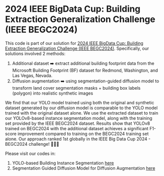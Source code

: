 # 2024 IEEE BigData Cup: Building Extraction Generalization Challenge (IEEE BEGC2024)

This code is part of our solution for [2024 IEEE BigData Cup: Building Extraction Generalization Challenge (IEEE BEGC2024)](https://www.kaggle.com/competitions/building-extraction-generalization-2024/overview). Specifically, our solutions involved 2 methods:
1. Additional dataset ➡️ extract additional building footprint data from the Microsoft Building Footprint (BF) dataset for Redmond, Washington, and Las Vegas, Nevada.
2. Diffusion augmentation ➡️ using segmentation-guided diffusion model to transform land cover segmentation masks + building box labels (polygon) into realistic synthetic images

We find that our YOLO model trained using both the original and synthetic dataset generated by our diffusion model is comparable to the YOLO model trained with the original dataset alone. We use the extracted dataset to train our YOLOv8-based instance segmentation model, along with the training set provided by the IEEE BEGC2024 dataset. Results show that YOLOv8 trained on BEGC2024 with the additional dataset achieves a significant F1-score improvement compared to training on the BEGC2024 training set alone. Our approach ranked 1st globally in the IEEE Big Data Cup 2024 - BEGC2024 challenge! 🏅🎉🥳

Please visit our codes in:
1. YOLO-based Building Instance Segmentation [here](https://github.com/yjwong1999/RSBuildingExtraction)
2. Segmentation Guided Diffusion Model for Diffusion Augmentation [here](https://github.com/yjwong1999/RSGuidedDiffusion)
